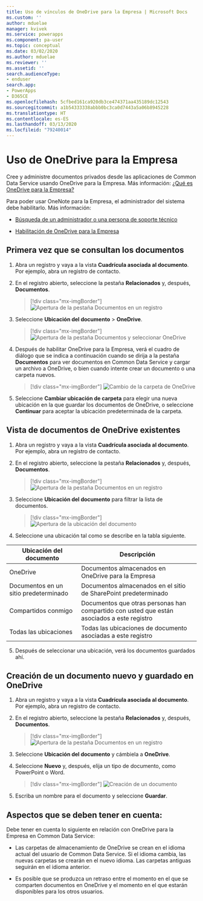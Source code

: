 ```yaml
---
title: Uso de vínculos de OneDrive para la Empresa | Microsoft Docs
ms.custom: ''
author: mduelae
manager: kvivek
ms.service: powerapps
ms.component: pa-user
ms.topic: conceptual
ms.date: 03/02/2020
ms.author: mduelae
ms.reviewer: ''
ms.assetid: ''
search.audienceType:
- enduser
search.app:
- PowerApps
- D365CE
ms.openlocfilehash: 5cfbed161ca920db3ce474371aa435189dc12543
ms.sourcegitcommit: a1b54333338abbb0bc3ca0d7443a5a06b8945228
ms.translationtype: HT
ms.contentlocale: es-ES
ms.lasthandoff: 03/13/2020
ms.locfileid: "79240014"
---
```

# <a name="use-onedrive-for-business"></a>Uso de OneDrive para la Empresa 

Cree y administre documentos privados desde las aplicaciones de Common Data Service usando OneDrive para la Empresa. Más información:  [¿Qué es OneDrive para la Empresa?](https://support.office.com/article/What-is-OneDrive-for-Business-187f90af-056f-47c0-9656-cc0ddca7fdc2)


Para poder usar OneNote para la Empresa, el administrador del sistema debe habilitarlo. Más información:

-   [Búsqueda de un administrador o una persona de soporte técnico](find-admin.md)  

-   [Habilitación de OneDrive para la Empresa](https://docs.microsoft.com/power-platform/admin/enable-onedrive-for-business)  


## <a name="the-first-time-you-view-your-documents"></a>Primera vez que se consultan los documentos  

1. Abra un registro y vaya a la vista **Cuadrícula asociada al documento**. Por ejemplo, abra un registro de contacto.

2.  En el registro abierto, seleccione la pestaña **Relacionados** y, después, **Documentos**.

     > [!div class="mx-imgBorder"]
     > ![Apertura de la pestaña Documentos en un registro ](media/onedrive_nav.png "Apertura de la pestaña Documentos en un registro")

3.  Seleccione **Ubicación del documento** > **OneDrive**.

     > [!div class="mx-imgBorder"]
     > ![Apertura de la pestaña Documentos y seleccionar OneDrive](media/onedrive_menu.png "Apertura de la pestaña Documentos y seleccionar OneDrive")

4. Después de habilitar OneDrive para la Empresa, verá el cuadro de diálogo que se indica a continuación cuando se dirija a la pestaña **Documentos** para ver documentos en Common Data Service y cargar un archivo a OneDrive, o bien cuando intente crear un documento o una carpeta nuevos.  

    > [!div class="mx-imgBorder"]
    > ![Cambio de la carpeta de OneDrive](media/setup_onedrive.png "Cambio de la carpeta de OneDrive")  

5. Seleccione **Cambiar ubicación de carpeta** para elegir una nueva ubicación en la que guardar los documentos de OneDrive, o seleccione **Continuar** para aceptar la ubicación predeterminada de la carpeta.

  
## <a name="view-existing-onedrive-documents"></a>Vista de documentos de OneDrive existentes 
 
1. Abra un registro y vaya a la vista **Cuadrícula asociada al documento**. Por ejemplo, abra un registro de contacto.

2. En el registro abierto, seleccione la pestaña **Relacionados** y, después, **Documentos**.
 
    > [!div class="mx-imgBorder"]
    > ![Apertura de la pestaña Documentos en un registro ](media/onedrive_nav.png "Apertura de la pestaña Documentos en un registro")
 
3. Seleccione **Ubicación del documento** para filtrar la lista de documentos.

    > [!div class="mx-imgBorder"]
    > ![Apertura de la ubicación del documento](media/onedrive_doc_location.png "Apertura de la ubicación del documento")

4.  Seleccione una ubicación tal como se describe en la tabla siguiente.  

   |    Ubicación del documento      |  Descripción                                   |
   |---------------------------|------------------------------------------------|
   |      OneDrive             | Documentos almacenados en OneDrive para la Empresa      |
   | Documentos en un sitio predeterminado | Documentos almacenados en el sitio de SharePoint predeterminado  |
   | Compartidos conmigo            | Documentos que otras personas han compartido con usted que están asociados a este registro<!--note from editor: Edit okay? I haven't seen an "app record" defined.-->    |
   |  Todas las ubicaciones            |     Todas las ubicaciones de documento asociadas a este registro     |

5. Después de seleccionar una ubicación, verá los documentos guardados ahí.

## <a name="create-a-new-document-and-save-it-to-onedrive"></a>Creación de un documento nuevo y guardado en OneDrive

1. Abra un registro y vaya a la vista **Cuadrícula asociada al documento**. Por ejemplo, abra un registro de contacto.

2. En el registro abierto, seleccione la pestaña **Relacionados** y, después, **Documentos**.
 
    > [!div class="mx-imgBorder"]
    > ![Apertura de la pestaña Documentos en un registro ](media/onedrive_nav.png "Apertura de la pestaña Documentos en un registro")

2. Seleccione **Ubicación del documento** y cámbiela a **OneDrive**.

3. Seleccione **Nuevo** y, después, elija un tipo de documento, como PowerPoint o Word. 

    > [!div class="mx-imgBorder"]
    > ![Creación de un documento](media/onedrive_new_doc.png "Creación de un documento")

4. Escriba un nombre para el documento y seleccione **Guardar**.  


## <a name="things-to-consider"></a>Aspectos que se deben tener en cuenta: 

Debe tener en cuenta lo siguiente en relación con OneDrive para la Empresa en Common Data Service:

- Las carpetas de almacenamiento de OneDrive se crean en el idioma actual del usuario de Common Data Service. Si el idioma cambia, las nuevas carpetas se crearán en el nuevo idioma. Las carpetas antiguas seguirán en el idioma anterior.  

- Es posible que se produzca un retraso entre el momento en el que se comparten documentos en OneDrive y el momento en el que estarán disponibles para los otros usuarios. 
